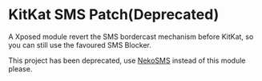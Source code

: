 # KitKat SMS Patch(Deprecated)
A Xposed module revert the SMS bordercast mechanism before KitKat, so you can still use the favoured SMS Blocker.

This project has been deprecated, use [NekoSMS](http://repo.xposed.info/module/com.crossbowffs.nekosms) instead of this module please.
